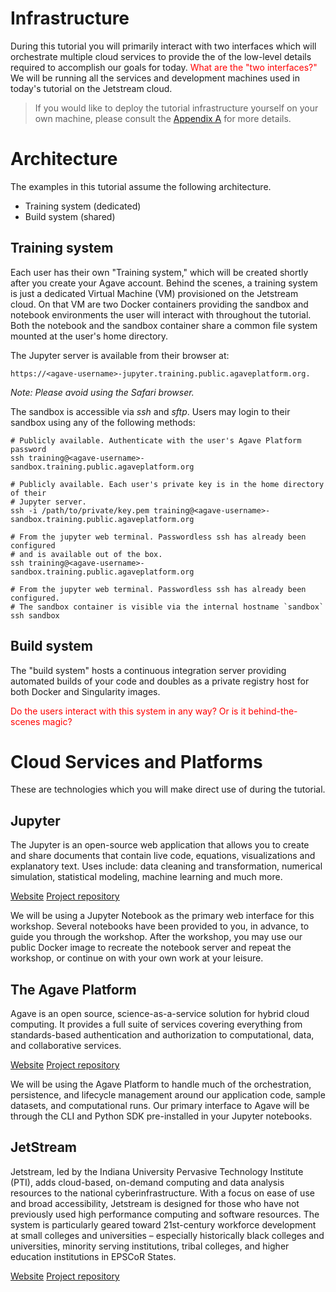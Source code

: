 # Infrastructure

During this tutorial you will primarily interact with two interfaces which will orchestrate multiple cloud services to provide the of the low-level details required to accomplish our goals for today. <span style='color: red'>What are the "two interfaces?"</span> We will be running all the services and development machines used in today's tutorial on the Jetstream cloud.

> If you would like to deploy the tutorial infrastructure yourself on your own machine, please consult the [Appendix A](90-Appendix-A.md) for more details.  

# Architecture
The examples in this tutorial assume the following architecture.

* Training system (dedicated)
* Build system (shared)

## Training system  
Each user has their own "Training system," which will be created shortly after you create your Agave account. Behind the scenes, a training system is just a dedicated Virtual Machine (VM) provisioned on the Jetstream cloud. On that VM are two Docker containers providing the sandbox and notebook environments the user will interact with throughout the tutorial. Both the notebook and the sandbox container share a common file system mounted at the user's home directory.

The Jupyter server is available from their browser at:  

```  
https://<agave-username>-jupyter.training.public.agaveplatform.org.  
```  

*Note: Please avoid using the Safari browser.*

The sandbox is accessible via *ssh* and *sftp*. Users may login to their sandbox using any of the following methods:

```
# Publicly available. Authenticate with the user's Agave Platform password
ssh training@<agave-username>-sandbox.training.public.agaveplatform.org

# Publicly available. Each user's private key is in the home directory of their
# Jupyter server.
ssh -i /path/to/private/key.pem training@<agave-username>-sandbox.training.public.agaveplatform.org

# From the jupyter web terminal. Passwordless ssh has already been configured
# and is available out of the box.
ssh training@<agave-username>-sandbox.training.public.agaveplatform.org

# From the jupyter web terminal. Passwordless ssh has already been configured.
# The sandbox container is visible via the internal hostname `sandbox`
ssh sandbox  
```  

## Build system  
The "build system" hosts a continuous integration server providing automated
builds of your code and doubles as a private registry host for both Docker and
Singularity images.

<span style='color:red'>Do the users interact with this system in any way? Or is it behind-the-scenes magic?</span>

# Cloud Services and Platforms

These are technologies which you will make direct use of during the tutorial.

## Jupyter

The Jupyter is an open-source web application that allows you to create and share documents that contain live code, equations, visualizations and explanatory text. Uses include: data cleaning and transformation, numerical simulation, statistical modeling, machine learning and much more.

[Website](http://jupyter.org/) [Project repository](https://github.com/jupyter)

We will be using a Jupyter Notebook as the primary web interface for this workshop. Several notebooks have been provided to you, in advance, to guide you through the workshop. After the workshop, you may use our public Docker image to recreate the notebook server and repeat the workshop, or continue on with your own work at your leisure.   


## The Agave Platform

Agave is an open source, science-as-a-service solution for hybrid cloud computing. It provides a full suite of services covering everything from standards-based authentication and authorization to computational, data, and collaborative services.

[Website](https://agaveplatform.org/) [Project repository](https://github.com/agaveplatform/)

We will be using the Agave Platform to handle much of the orchestration, persistence, and lifecycle management around our application code, sample datasets, and computational runs. Our primary interface to Agave will be through the CLI and Python SDK pre-installed in your Jupyter notebooks.


## JetStream  

Jetstream, led by the Indiana University Pervasive Technology Institute (PTI), adds cloud-based, on-demand computing and data analysis resources to the national cyberinfrastructure. With a focus on ease of use and broad accessibility, Jetstream is designed for those who have not previously used high performance computing and software resources. The system is particularly geared toward 21st-century workforce development at small colleges and universities – especially historically black colleges and universities, minority serving institutions, tribal colleges, and higher education institutions in EPSCoR States.

[Website](https://jetstream-cloud.org/) [Project repository](https://github.com/jetstream-cloud/)
